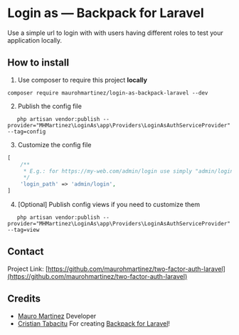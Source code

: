 # Login as — Backpack for Laravel
Use a simple url to login with with users having different roles to test your application locally.

## How to install
1. Use composer to require this project **locally**
```shell
composer require maurohmartinez/login-as-backpack-laravel --dev
```

2. Publish the config file
```shell
   php artisan vendor:publish --provider="MHMartinez\LoginAs\app\Providers\LoginAsAuthServiceProvider" --tag=config
```

3. Customize the config file
```php
[
    /**
     * E.g.: for https://my-web.com/admin/login use simply "admin/login"
     */
    'login_path' => 'admin/login',   
]
```

4. [Optional] Publish config views if you need to customize them
```shell
   php artisan vendor:publish --provider="MHMartinez\LoginAs\app\Providers\LoginAsAuthServiceProvider" --tag=view
```

## Contact
Project Link: [https://github.com/maurohmartinez/two-factor-auth-laravel](https://github.com/maurohmartinez/two-factor-auth-laravel)

## Credits
- [Mauro Martinez](https://inspiredpulse.com/) Developer
- [Cristian Tabacitu](https://tabacitu.ro/) For creating [Backpack for Laravel](https://backpackforlaravel.com/)!
